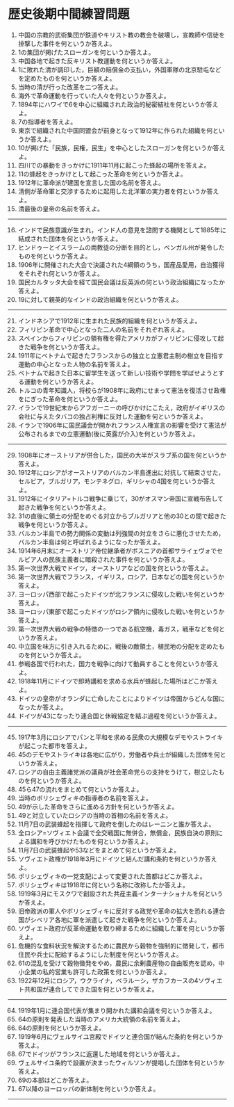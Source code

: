 # 歴史後期中間練習問題
1. 中国の宗教的武術集団が鉄道やキリスト教の教会を破壊し，宣教師や信徒を排撃した事件を何というか答えよ。
2. 1の集団が掲げたスローガンを何というか答えよ。
3. 中国各地で起きた反キリスト教運動を何というか答えよ。
4. 1に敗れた清が調印した，巨額の賠償金の支払い，外国軍隊の北京駐屯などを定めたものを何というか答えよ。
5. 当時の清が行った改革を二つ答えよ。
6. 海外で革命運動を行っていた人々を何というか答えよ。
7. 1894年にハワイで6を中心に組織された政治的秘密結社を何というか答えよ。
8. 7の指導者を答えよ。
9. 東京で組織された中国同盟会が前身となって1912年に作られた組織を何というか答えよ。
10. 10が掲げた「民族，民権，民生」を中心としたスローガンを何というか答えよ。
11. 四川での暴動をきっかけに1911年11月に起こった蜂起の場所を答えよ。
12. 11の蜂起をきっかけとして起こった革命を何というか答えよ。
13. 1912年に革命派が建国を宣言した国の名前を答えよ。
14. 清側が革命軍と交渉するために起用した北洋軍の実力者を何というか答えよ。
15.  清最後の皇帝の名前を答えよ。
---
16.  インドで民族意識が生まれ，インド人の意見を諮問する機関として1885年に結成された団体を何というか答えよ。
17.  ヒンドゥーとイスラームの両教徒の分断を目的とし，ベンガル州が発令したものを何というか答えよ。
18.  1906年に開催された大会で決議された4綱領のうち，国産品愛用，自治獲得をそれぞれ何というか答えよ。
19.  国民カルタッタ大会を経て国民会議は反英派の何という政治組織になったか答えよ。
20. 19に対して親英的なインドの政治組織を何というか答えよ。 
---
21.  インドネシアで1912年に生まれた民族的組織を何というか答えよ。
22.  フィリピン革命で中心となった二人の名前をそれぞれ答えよ。
23.  スペインからフィリピンの領有権を得たアメリカがフィリピンに侵攻して起きた戦争を何というか答えよ。
24.  1911年にベトナムで起きたフランスからの独立と立憲君主制の樹立を目指す運動の中心となった人物の名前を答えよ。
25.  ベトナムで起きた日本に留学生を送って新しい技術や学問を学ばせようとする運動を何というか答えよ。
26.  トルコの青年知識人，将校らが1908年に政府にせまって憲法を復活させ政権をにぎった革命を何というか答えよ。
27.  イランで19世紀末からアフガーニーの呼びかけにこたえ，政府がイギリスの会社に与えたタバコの独占利権に反対した運動を何というか答えよ。
28.  イランで1906年に国民議会が開かれフランス人権宣言の影響を受けて憲法が公布されるまでの立憲運動(後に英露が介入)を何というか答えよ。
---
29. 1908年にオーストリアが併合した，国民の大半がスラブ系の国を何というか答えよ。
30. 1912年にロシアがオーストリアのバルカン半島進出に対抗して結束させた，セルビア，ブルガリア，モンテネグロ，ギリシャの4国を何というか答えよ。
31. 1912年にイタリア=トルコ戦争に乗じて，30がオスマン帝国に宣戦布告して起きた戦争を何というか答えよ。
32. 31の直後に領土の分配をめぐる対立からブルガリアと他の30との間で起きた戦争を何というか答えよ。
33. バルカン半島での勢力関係の変動は列強間の対立をさらに悪化させたため，バルカン半島は何と呼ばれるようになったか答えよ。
34. 1914年6月末にオーストリア帝位継承者がボスニアの首都サライェヴォでセルビア人の民族主義者に暗殺された事件を何というか答えよ。
35. 第一次世界大戦でドイツ，オーストリアなどの国を何というか答えよ。
36. 第一次世界大戦でフランス，イギリス，ロシア，日本などの国を何というか答えよ。
37. ヨーロッパ西部で起こったドイツが北フランスに侵攻した戦いを何というか答えよ。
38. ヨーロッパ東部で起こったドイツがロシア領内に侵攻した戦いを何というか答えよ。
39. 第一次世界大戦の戦争の特徴の一つである航空機，毒ガス，戦車などを何というか答えよ。
40. 中立国を味方に引き入れるために，戦後の敵領土，植民地の分配を定めたものを何というか答えよ。
41. 参戦各国で行われた，国力を戦争に向けて動員することを何というか答えよ。
42. 1918年11月にドイツで即時講和を求める水兵が蜂起した場所はどこか答えよ。
43. ドイツの皇帝がオランダに亡命したことによりドイツは帝国からどんな国になったか答えよ。
44. ドイツが43になったり連合国と休戦協定を結ぶ過程を何というか答えよ。
---
45. 1917年3月にロシアでパンと平和を求める民衆の大規模なデモやストライキが起こった都市を答えよ。
46. 45のデモやストライキは各地に広がり，労働者や兵士が組織した団体を何というか答えよ。
47. ロシアの自由主義諸党派の議員が社会革命党らの支持をうけて，樹立したものを何というか答えよ。
48. 45ら47の流れをまとめて何というか答えよ。
49. 当時のボリシェヴィキの指導者の名前を答えよ。
50. 49が示した革命をさらに進める方針を何というか答えよ。
51. 49と対立していたロシアの当時の首相の名前を答えよ。
52. 11月7日の武装蜂起を指揮して政府を倒したのはレーニンと誰か答えよ。
53. 全ロシア=ソヴィエト会議で全交戦国に無併合，無償金，民族自決の原則による講和を呼びかけたものを何というか答えよ。
54. 11月7日の武装蜂起や53などをまとめて何というか答えよ。
55. ソヴィエト政権が1918年3月にドイツと結んだ講和条約を何というか答えよ。
56. ボリシェヴィキの一党支配によって変更された首都はどこか答えよ。
57. ボリシェヴィキは1918年に何という名称に改称したか答えよ。
58. 1919年3月にモスクワで創設された共産主義インターナショナルを何というか答えよ。
59.  旧帝政派の軍人やボリシェヴィキに反対する政党や革命の拡大を恐れる連合国がシベリア各地に軍を派遣して起きた戦争を何というか答えよ。
60.  ソヴィエト政府が反革命運動を取り締まるために組織した軍を何というか答えよ。
61.  危機的な食料状況を解決するために農民から穀物を強制的に徴発して，都市住民や兵士に配給するようにした制度を何というか答えよ。
62.  61の混乱を受けて穀物徴発をやめ，農民に余剰農産物の自由販売を認め，中小企業の私的営業も許可した政策を何というか答えよ。
63.  1922年12月にロシア，ウクライナ，ベラルーシ，ザカフカースの4ソヴィエト共和国が連合してできた国を何というか答えよ。
---
64.  1919年1月に連合国代表が集まり開かれた講和会議を何というか答えよ。
65.  64の原則を発表した当時のアメリカ大統領の名前を答えよ。
66.  64の原則を何というか答えよ。
67.  1919年6月にヴェルサイユ宮殿でドイツと連合国が結んだ条約を何というか答えよ。
68.  67でドイツがフランスに返還した地域を何というか答えよ。
69.  ヴェルサイユ条約で設置が決まったウィルソンが提唱した団体を何というか答えよ。
70.  69の本部はどこか答えよ。
71.  67以降のヨーロッパの新体制を何というか答えよ。
---